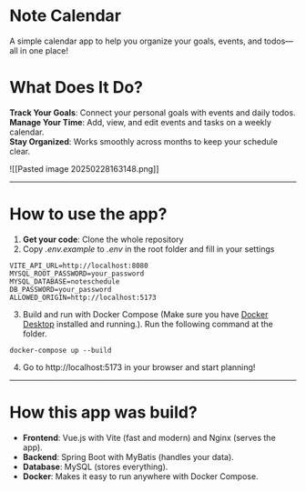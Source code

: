 # Note Calendar 
A simple calendar app to help you organize your goals, events, and todos—all in one place!  
# What Does It Do?
**Track Your Goals**: Connect your personal goals with events and daily todos. 
**Manage Your Time**: Add, view, and edit events and tasks on a weekly calendar.  
**Stay Organized**: Works smoothly across months to keep your schedule clear.

![[Pasted image 20250228163148.png]]
***
# How to use the app?
1. **Get your code**: Clone the whole repository
2. Copy *.env.example* to *.env* in the root folder and fill in your settings
```
VITE_API_URL=http://localhost:8080
MYSQL_ROOT_PASSWORD=your_password
MYSQL_DATABASE=noteschedule
DB_PASSWORD=your_password
ALLOWED_ORIGIN=http://localhost:5173
```
3. Build and run with Docker Compose (Make sure you have [Docker Desktop](https://www.docker.com/products/docker-desktop/) installed and running.). Run the following command at the folder.
```
docker-compose up --build
```
4. Go to http://localhost:5173 in your browser and start planning!
***
# How this app was build?

- **Frontend**: Vue.js with Vite (fast and modern) and Nginx (serves the app).
- **Backend**: Spring Boot with MyBatis (handles your data).
- **Database**: MySQL (stores everything).
- **Docker**: Makes it easy to run anywhere with Docker Compose.